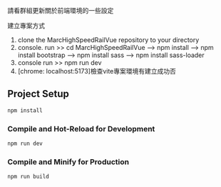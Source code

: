 請看群組更新關於前端環境的一些設定

建立專案方式
1. clone the MarcHighSpeedRailVue repository to your directory
2. console. run >> cd MarcHighSpeedRailVue --> npm install --> npm install bootstrap --> npm install sass --> npm install sass-loader
3. console run >> npm run dev
4. [chrome: localhost:5173]檢查vite專案環境有建立成功否

## Project Setup

```sh
npm install
```

### Compile and Hot-Reload for Development

```sh
npm run dev
```

### Compile and Minify for Production

```sh
npm run build
```
